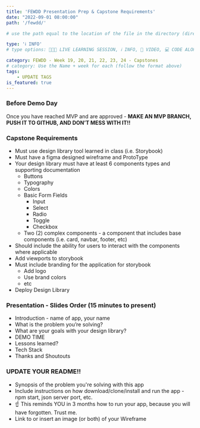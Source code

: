 ```yaml
---
title: 'FEWDD Presentation Prep & Capstone Requirements'
date: "2022-09-01 08:00:00"
path: '/fewdd/'

# use the path equal to the location of the file in the directory (directory structure)

type: 'ℹ️ INFO'
# type options: 👩🏽‍🏫 LIVE LEARNING SESSION, ℹ️ INFO, 🎥 VIDEO, 💻 CODE ALONG, 🥼LAB, ↩️ REVIEW/NOTES, 👥 GROUP LEARNING, 👷🏼‍♂️ GROUP PROJECT, 🧠 ASSESSMENT, 📝 ASSIGNMENT

category: FEWDD - Week 19, 20, 21, 22, 23, 24 - Capstones
# category: Use the Name + week for each (follow the format above)
tags: 
    - UPDATE TAGS
is_featured: true
---
```

### Before Demo Day
Once you have reached MVP and are approved - **MAKE AN MVP BRANCH, PUSH IT TO GITHUB, AND DON’T MESS WITH IT!!**

### Capstone Requirements
- Must use design library tool learned in class (i.e. Storybook)
- Must have a figma designed wireframe and ProtoType
- Your design library must have at least 6 components types and supporting documentation
  - Buttons
  - Typography
  - Colors
  - Basic Form Fields
    - Input
    - Select
    - Radio
    - Toggle
    - Checkbox
  - Two (2) complex components - a component that includes base components (i.e. card, navbar, footer, etc)
- Should include the ability for users to interact with the components where applicable
- Add viewports to storybook
- Must include branding for the application for storybook
  - Add logo
  - Use brand colors
  - etc
- Deploy Design Library

### Presentation - Slides Order (15 minutes to present)
- Introduction - name of app, your name
- What is the problem you’re solving?
- What are your goals with your design library?
- DEMO TIME
- Lessons learned?
- Tech Stack
- Thanks and Shoutouts

### UPDATE YOUR README!!
- Synopsis of the problem you're solving with this app
- Include instructions on how download/clone/install and run the app - npm start, json server port, etc.
- ☝️ This reminds YOU in 3 months how to run your app, because you will have forgotten. Trust me.
- Link to or insert an image (or both) of your Wireframe
